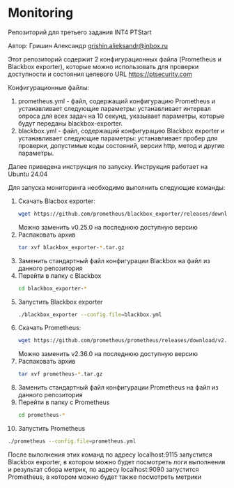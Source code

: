 # Monitoring
Репозиторий для третьего задания INT4 PTStart

Автор: Гришин Александр grishin.alieksandr@inbox.ru

Этот репозиторий содержит 2 конфигурационных файла (Prometheus и Blackbox exporter), которые можно использовать для проверки доступности и состояния целевого URL https://ptsecurity.com

Конфигурационные файлы:
1) prometheus.yml - файл, содержащий конфигурацию Prometheus и устанавливает следующие параметры: устанавливает интервал опроса для всех задач на 10 секунд, указывает параметры, которые будут переданы blackbox-exporter. 
2) blackbox.yml - файл, содержащий конфигурацию Blackbox exporter и устанавливает следующие параметры: устанавливает пробер для проверки, допустимые коды состояний, версии http, метод и другие параметры.

Далее приведена инструкция по запуску. Инструкция работает на Ubuntu 24.04

Для запуска мониторинга необходимо выполнить следующие команды:

1) Скачать Blacbox exporter:
     ```bash
   wget https://github.com/prometheus/blackbox_exporter/releases/download/v0.25.0/blackbox_exporter-0.25.0.linux-amd64.tar.gz
     ```
     Можно заменить v0.25.0 на последнюю доступную версию
2) Распаковать архив
     ```bash
   tar xvf blackbox_exporter-*.tar.gz
     ```
3) Заменить стандартный файл конфигурации Blackbox на файл из данного репозитория
4) Перейти в папку с Blackbox
     ```bash
   cd blackbox_exporter-*
     ```
5) Запустить Blackbox exporter
   ```bash
   ./blackbox_exporter --config.file=blackbox.yml
   ```
6) Скачать Prometheus:
     ```bash
   wget https://github.com/prometheus/prometheus/releases/download/v2.36.0/prometheus-2.36.0.linux-amd64.tar.gz
     ```
     Можно заменить v2.36.0 на последнюю доступную версию
7) Распаковать архив
     ```bash
   tar xvf prometheus-*.tar.gz
     ```
8) Заменить стандартный файл конфигурации Prometheus на файл из данного репозитория
9) Перейти в папку с Prometheus
     ```bash
   cd prometheus-*
     ```
10) Запустить Prometheus
   ```bash
   ./prometheus --config.file=prometheus.yml
   ```

После выполнения этих команд по адресу localhost:9115 запустится Blackbox exporter, в котором можно будет посмотреть логи выполнения и результат сбора метрик, по адресу localhost:9090 запустится Prometheus, в котором можно будет также посмотреть метрики

